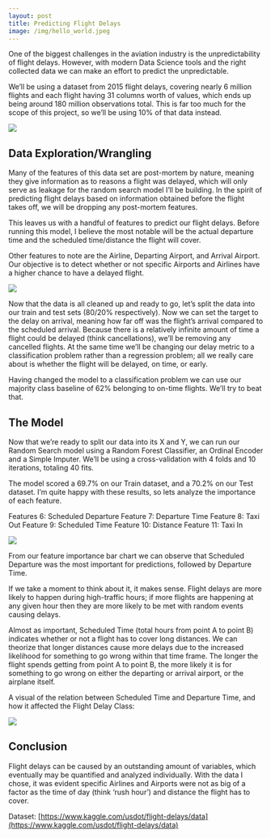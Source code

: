 ```yaml
---
layout: post
title: Predicting Flight Delays
image: /img/hello_world.jpeg
---
```

One of the biggest challenges in the aviation industry is the unpredictability of flight delays. However, with modern Data Science tools and the right collected data we can make an effort to predict the unpredictable.

We’ll be using a dataset from 2015 flight delays, covering nearly 6 million flights and each flight having 31 columns worth of values, which ends up being around 180 million observations total. This is far too much for the scope of this project, so we’ll be using 10% of that data instead.

![](https://cdn-images-1.medium.com/max/2000/1*eIjMz7BfU07FtTXX9zI0VA.jpeg)

## Data Exploration/Wrangling

Many of the features of this data set are post-mortem by nature, meaning they give information as to reasons a flight was delayed, which will only serve as leakage for the random search model I’ll be building. In the spirit of predicting flight delays based on information obtained before the flight takes off, we will be dropping any post-mortem features.

This leaves us with a handful of features to predict our flight delays. Before running this model, I believe the most notable will be the actual departure time and the scheduled time/distance the flight will cover.

Other features to note are the Airline, Departing Airport, and Arrival Airport. Our objective is to detect whether or not specific Airports and Airlines have a higher chance to have a delayed flight.

![](https://cdn-images-1.medium.com/max/6000/1*0wvtGQPJBB_qFj7PAewK1w.jpeg)

Now that the data is all cleaned up and ready to go, let’s split the data into our train and test sets (80/20% respectively). Now we can set the target to the delay on arrival, meaning how far off was the flight’s arrival compared to the scheduled arrival. Because there is a relatively infinite amount of time a flight could be delayed (think cancellations), we’ll be removing any cancelled flights. At the same time we’ll be changing our delay metric to a classification problem rather than a regression problem; all we really care about is whether the flight will be delayed, on time, or early.

Having changed the model to a classification problem we can use our majority class baseline of 62% belonging to on-time flights. We’ll try to beat that.

## The Model

Now that we’re ready to split our data into its X and Y, we can run our Random Search model using a Random Forest Classifier, an Ordinal Encoder and a Simple Imputer. We’ll be using a cross-validation with 4 folds and 10 iterations, totaling 40 fits.

The model scored a 69.7% on our Train dataset, and a 70.2% on our Test dataset. I’m quite happy with these results, so lets analyze the importance of each feature.

Features 6: Scheduled Departure
Feature 7: Departure Time
Feature 8: Taxi Out
Feature 9: Scheduled Time
Feature 10: Distance
Feature 11: Taxi In

![](https://cdn-images-1.medium.com/max/2000/1*In4hc3-aQIYq0SCeJq8qxw.jpeg)

From our feature importance bar chart we can observe that Scheduled Departure was the most important for predictions, followed by Departure Time.

If we take a moment to think about it, it makes sense. Flight delays are more likely to happen during high-traffic hours; if more flights are happening at any given hour then they are more likely to be met with random events causing delays.

Almost as important, Scheduled Time (total hours from point A to point B) indicates whether or not a flight has to cover long distances. We can theorize that longer distances cause more delays due to the increased likelihood for something to go wrong within that time frame. The longer the flight spends getting from point A to point B, the more likely it is for something to go wrong on either the departing or arrival airport, or the airplane itself.

A visual of the relation between Scheduled Time and Departure Time, and how it affected the Flight Delay Class:

![](https://cdn-images-1.medium.com/max/2000/1*c6x1e8bD_fQFtedw9-ew5g.jpeg)

## Conclusion

Flight delays can be caused by an outstanding amount of variables, which eventually may be quantified and analyzed individually. With the data I chose, it was evident specific Airlines and Airports were not as big of a factor as the time of day (think ‘rush hour’) and distance the flight has to cover.

Dataset: [https://www.kaggle.com/usdot/flight-delays/data](https://www.kaggle.com/usdot/flight-delays/data)
